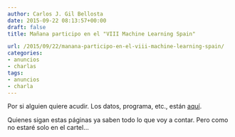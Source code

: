 ```yaml
---
author: Carlos J. Gil Bellosta
date: 2015-09-22 08:13:57+00:00
draft: false
title: Mañana participo en el "VIII Machine Learning Spain"

url: /2015/09/22/manana-participo-en-el-viii-machine-learning-spain/
categories:
- anuncios
- charlas
tags:
- anuncios
- charla
---
```


Por si alguien quiere acudir. Los datos, programa, etc., están [aquí](http://www.meetup.com/MachineLearningSpain/events/224236875/).

Quienes sigan estas páginas ya saben todo lo que voy a contar. Pero como no estaré solo en el cartel...
